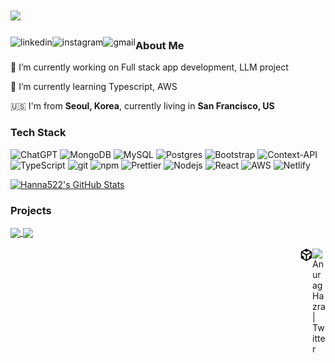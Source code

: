 <h1><img src="https://capsule-render.vercel.app/api?type=Rect&color=timeGradient&height=200&section=header&text=Hello,%20I'm&fontSize=20&Hangyeol%20Kim&fontSize=60" /></h1>
<p>
  <a href='https://www.linkedin.com/in/hgk22/'><img align='left' alt="linkedin" src="https://skillicons.dev/icons?i=linkedin" height='18px'/></a>
  <a href='https://instagram.com/hg.y00/'><img align='left' alt="instagram" src="https://skillicons.dev/icons?i=instagram" height='18px'/></a>
  <a href='mailto:hangyeolkim522@gmail.com'><img align='left' alt="gmail" src="https://skillicons.dev/icons?i=gmail" height='18px'/></a>  
</p>  

<h3>About Me</h3>
<p>🔭 I’m currently working on Full stack app development, LLM project</p>
<p>🌱 I’m currently learning Typescript, AWS</p>
<p>🇺🇸 I'm from <b>Seoul, Korea</b>, currently living in <b>San Francisco, US</b></p>

<h3>Tech Stack</h3>
<p>
  <img alt="ChatGPT" src="https://img.shields.io/badge/chatGPT-74aa9c?style=for-the-badge&logo=openai&logoColor=white" />
  <img alt="MongoDB" src="https://img.shields.io/badge/MongoDB-%234ea94b.svg?style=for-the-badge&logo=mongodb&logoColor=white" />
  <img alt="MySQL" src="https://img.shields.io/badge/mysql-4479A1.svg?style=for-the-badge&logo=mysql&logoColor=white" />
  <img alt="Postgres" src="https://img.shields.io/badge/postgres-%23316192.svg?style=for-the-badge&logo=postgresql&logoColor=white" />
  <img alt="Bootstrap" src="https://img.shields.io/badge/bootstrap-%238511FA.svg?style=for-the-badge&logo=bootstrap&logoColor=white" />
  <img alt="Context-API" src="https://img.shields.io/badge/Context--Api-000000?style=for-the-badge&logo=react" />
  <img alt="TypeScript" src="https://img.shields.io/badge/-TypeScript-007ACC?style=for-the-badge&logo=typescript&logoColor=white" />
  <img alt="git" src="https://img.shields.io/badge/-Git-F05032?style=for-the-badge&logo=git&logoColor=white" />
  <img alt="npm" src="https://img.shields.io/badge/-NPM-CB3837?style=for-the-badge&logo=npm&logoColor=white" />
  <img alt="Prettier" src="https://img.shields.io/badge/-Prettier-F7B93E?style=for-the-badge&logo=prettier&logoColor=white" />
  <img alt="Nodejs" src="https://img.shields.io/badge/-Nodejs-43853d?style=for-the-badge&logo=Node.js&logoColor=white" />
  <img alt="React" src="https://img.shields.io/badge/react-%2320232a.svg?style=for-the-badge&logo=react&logoColor=%2361DAFB" />
  <img alt="AWS" src="https://img.shields.io/badge/AWS-%23FF9900.svg?style=for-the-badge&logo=amazon-aws&logoColor=white" />
  <img alt="Netlify" src="https://img.shields.io/badge/netlify-%23000000.svg?style=for-the-badge&logo=netlify&logoColor=#00C7B7" />
</p>

<a href="https://github.com/hanna522/github-readme-stats" target="_blank">
  <img src="https://github-readme-stats.vercel.app/api?username=hanna522" alt="Hanna522's GitHub Stats">
</a>

<h3>Projects</h3>
<a href="https://github.com/anuraghazra/github-readme-stats">
  <img align="center" src="https://github-readme-stats.vercel.app/api/pin/?username=anuraghazra&repo=github-readme-stats&theme=buefy" />
</a>
<a href="https://github.com/anuraghazra/anuraghazra.github.io">
  <img align="center" src="https://github-readme-stats.vercel.app/api/pin/?username=anuraghazra&repo=anuraghazra.github.io&theme=buefy" />
</a>

<br />
<br />

<a href="https://twitter.com/anuraghazru">
  <img align="right" alt="Anurag Hazra | Twitter" width="21px" src="https://raw.githubusercontent.com/anuraghazra/anuraghazra/master/assets/twitter.svg" />
</a>
<a href="https://codesandbox.io/u/anuraghazra">
  <img align="right" alt="Anurag Hazra | CodeSandbox" width="20px" src="https://raw.githubusercontent.com/anuraghazra/anuraghazra/master/assets/codesandbox.svg" />
</a>

